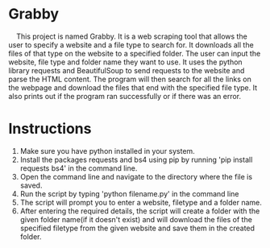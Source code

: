 # Grabby

&nbsp;&nbsp;&nbsp;&nbsp;This project is named Grabby. It is a web scraping tool that allows the user to specify a website and a file type to search for. It downloads all the files of that type on the website to a specified folder. The user can input the website, file type and folder name they want to use. It uses the python library requests and BeautifulSoup to send requests to the website and parse the HTML content. The program will then search for all the links on the webpage and download the files that end with the specified file type. It also prints out if the program ran successfully or if there was an error.

# Instructions

1. Make sure you have python installed in your system.
2. Install the packages requests and bs4 using pip by running 'pip install requests bs4' in the command line.
3. Open the command line and navigate to the directory where the file is saved.
4. Run the script by typing 'python filename.py' in the command line
5. The script will prompt you to enter a website, filetype and a folder name.
6. After entering the required details, the script will create a folder with the given folder name(if it doesn't exist) and will download the files of the specified filetype from the given website and save them in the created folder.
